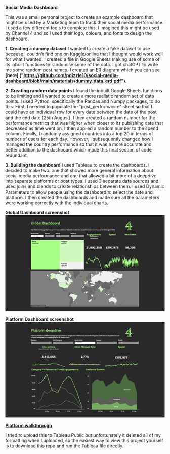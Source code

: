 **Social Media Dashboard**

This was a small personal project to create an example dashboard that might be used by a Marketing team to track their social media performance. I used a few different tools to complete this. I imagined this might be used by Channel 4 and so I used their logo, colours, and fonts to design the dashboard.

**1. Creating a dummy dataset**
I wanted to create a fake dataset to use because I couldn't find one on Kaggle/online that I thought would work well for what I wanted. I created a file in Google Sheets making use of some of its inbuilt functions to randomise some of the data. I got chatGPT to write me some random post names. I created an ER diagram which you can see **[here] ("https://github.com/pdizzle10/social-media-dashboard/blob/main/materials/dummy_data_erd.pdf")**.

**2. Creating random data points**
I found the inbuilt Google Sheets functions to be limiting and I wanted to create a more realistic random set of data points. I used Python, specifically the Pandas and Numpy packages, to do this. First, I needed to populate the "post_performance" sheet so that I could have an individual row for every date between the date of the post and the end date (25th August). I then created a random number for the performance metrics that was higher when closer to its publishing date that decreased as time went on. I then applied a random number to the spend column. Finally, I randomly assigned countries into a top 20 in terms of number of users for each day. However, I subsequently changed how I managed the country performance so that it was a more accurate and better addition to the dashboard which made this final section of code redundant.

**3. Building the dashboard**
I used Tableau to create the dashboards. I decided to make two: one that showed more general information about social media performance and one that allowed a bit more of a deepdive into separate platforms or post types. I used 3 separate data sources and used joins and blends to create relationships between them. I used Dynamic Parameters to allow people using the dashboard to select the date and platform. I then created the dashboards and made sure all the parameters were working correctly with the individual charts.


**Global Dashboard screenshot**
<img src ="https://github.com/pdizzle10/social-media-dashboard/blob/main/finished_product/global_dashboard.png">

**Platform Dashboard screenshot**
<img src = "https://github.com/pdizzle10/social-media-dashboard/blob/main/finished_product/platform_dashboard.png">

**[Platform walkthrough]()**

I tried to upload this to Tableau Public but unfortunately it deleted all of my formatting when I uploaded, so the easiest way to view this project yourself is to download this repo and run the Tableau file directly.
